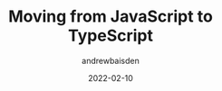 ---
author: andrewbaisden
date: 2022-02-10
draft: true
publisher: thepracticaldev
tags:
  - javascript
  - typescript
target_url: https://dev.to/andrewbaisden/moving-from-javascript-to-typescript-40ac
title: Moving from JavaScript to TypeScript
---